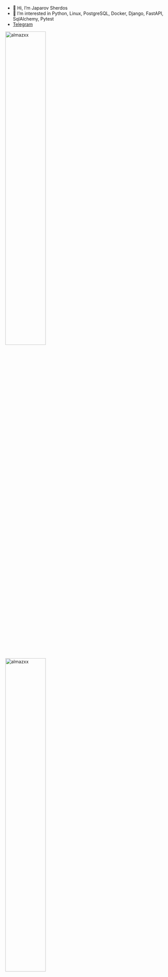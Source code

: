 - 👋 Hi, I’m Japarov Sherdos
- 👀 I’m interested in Python, Linux, PostgreSQL, Docker, Django, FastAPI, SqlAlchemy, Pytest
- <a href="https://t.me/Sherdos26">Telegram</a>
<p align="left">
<img height="50%" width="auto" src="https://github-readme-stats.vercel.app/api?username=SaidisIam&show_icons=true&&count_private=true&theme=github&hide_border=true&bg_color=00000000&hide=issues,contribs&locale=en" alt="almazxx" />

<img height="50%" width="auto" src="https://github-readme-stats.vercel.app/api/top-langs?username=SaidisIam&show_icons=true&count_private=true&theme=github&hide_border=true&bg_color=00000000&locale=en&layout=compact" alt="almazxx" />
</p>

[![GitHub Streak](https://streak-stats.demolab.com?user=SaidisIam&theme=icegray&date_format=M%20j%5B%2C%20Y%5D&card_width=695)](https://git.io/streak-stats)
[![GitHub Streak](https://streak-stats.demolab.com?user=SaidisIam&theme=sea-dark&date_format=M%20j%5B%2C%20Y%5D&card_width=695)](https://git.io/streak-stats)

